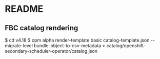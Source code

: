 # README

## FBC catalog rendering

$ cd v4.18
$ opm alpha render-template basic catalog-template.json --migrate-level bundle-object-to-csv-metadata > catalog/openshift-secondary-scheduler-operator/catalog.json
